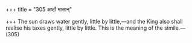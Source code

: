 +++
title = "305 अष्टौ मासान्"

+++
The sun draws water gently, little by little,—and the King also shall
realise his taxes gently, little by little. This is the meaning of the
simile.—(305)


